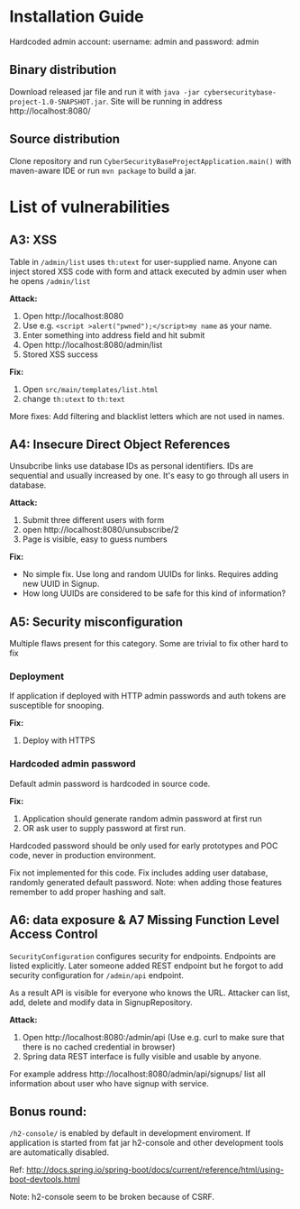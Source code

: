 # Installation Guide
Hardcoded admin account: username: admin and password: admin

## Binary distribution
Download released jar file and run it with `java -jar cybersecuritybase-project-1.0-SNAPSHOT.jar`.
Site will be running in address http://localhost:8080/

## Source distribution
Clone repository and run `CyberSecurityBaseProjectApplication.main()` 
with maven-aware IDE or run `mvn package` to build a jar. 

# List of vulnerabilities

## A3: XSS
Table in `/admin/list` uses `th:utext` for user-supplied name. 
Anyone can inject stored XSS code with form and
attack executed by admin user when he opens `/admin/list`

**Attack:**

1. Open http://localhost:8080
2. Use e.g. `<script >alert("pwned");</script>my name` as your name.
3. Enter something into address field and hit submit
4. Open http://localhost:8080/admin/list
5. Stored XSS success

**Fix:**

1. Open `src/main/templates/list.html` 
2. change `th:utext` to `th:text`

More fixes: Add filtering and blacklist letters which are not used in names.


## A4: Insecure Direct Object References
Unsubcribe links use database IDs as personal identifiers. 
IDs are sequential and usually increased by one. 
It's easy to go through all users in database.

**Attack:**

1. Submit three different users with form
2. open http://localhost:8080/unsubscribe/2
3. Page is visible, easy to guess numbers

**Fix:** 

* No simple fix. Use long and random UUIDs for links. Requires adding new UUID in
Signup. 
* How long UUIDs are considered to be safe for this kind of information?

## A5: Security misconfiguration
Multiple flaws present for this category. Some are trivial to fix other hard to fix

### Deployment
If application if deployed with HTTP admin passwords and auth tokens are
susceptible for snooping.

**Fix:**

1. Deploy with HTTPS

### Hardcoded admin password
Default admin password is hardcoded in source code.

**Fix:**

1. Application should generate random admin password at first run
2. OR ask user to supply password at first run. 

Hardcoded password should be only used for early prototypes and POC code, 
never in production environment.

Fix not implemented for this code. Fix includes adding user database, 
randomly generated default password. Note: when adding those features
remember to add proper hashing and salt.

## A6: data exposure & A7 Missing Function Level Access Control
`SecurityConfiguration` configures security for endpoints. Endpoints are 
listed explicitly. Later someone added REST endpoint but he forgot to add 
security configuration for `/admin/api` endpoint.

As a result API is visible for everyone who knows the URL. 
Attacker can list, add, delete and modify data in SignupRepository.

**Attack:**

1. Open http://localhost:8080:/admin/api (Use e.g. curl to make sure that there is no
   cached credential in browser)
2. Spring data REST interface is fully visible and usable by anyone.

For example address http://localhost:8080/admin/api/signups/ list all information
about user who have signup with service.

## Bonus round:
`/h2-console/` is enabled by default in development enviroment.
If application is started from fat jar h2-console and other
development tools are automatically disabled. 

Ref: http://docs.spring.io/spring-boot/docs/current/reference/html/using-boot-devtools.html

Note: h2-console seem to be broken because of CSRF.
